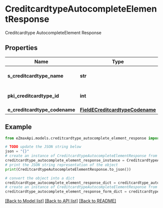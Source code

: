 # CreditcardtypeAutocompleteElementResponse

Creditcardtype AutocompleteElement Response

## Properties

Name | Type | Description | Notes
------------ | ------------- | ------------- | -------------
**s_creditcardtype_name** | **str** | The name of the Creditcardtype | 
**pki_creditcardtype_id** | **int** | The unique ID of the Creditcardtype | 
**e_creditcardtype_codename** | [**FieldECreditcardtypeCodename**](FieldECreditcardtypeCodename.md) |  | 

## Example

```python
from eZmaxApi.models.creditcardtype_autocomplete_element_response import CreditcardtypeAutocompleteElementResponse

# TODO update the JSON string below
json = "{}"
# create an instance of CreditcardtypeAutocompleteElementResponse from a JSON string
creditcardtype_autocomplete_element_response_instance = CreditcardtypeAutocompleteElementResponse.from_json(json)
# print the JSON string representation of the object
print(CreditcardtypeAutocompleteElementResponse.to_json())

# convert the object into a dict
creditcardtype_autocomplete_element_response_dict = creditcardtype_autocomplete_element_response_instance.to_dict()
# create an instance of CreditcardtypeAutocompleteElementResponse from a dict
creditcardtype_autocomplete_element_response_form_dict = creditcardtype_autocomplete_element_response.from_dict(creditcardtype_autocomplete_element_response_dict)
```
[[Back to Model list]](../README.md#documentation-for-models) [[Back to API list]](../README.md#documentation-for-api-endpoints) [[Back to README]](../README.md)


